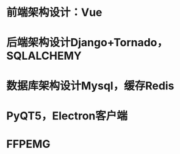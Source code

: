 <!--
 * @Author: your name
 * @Date: 2021-09-24 16:41:01
 * @LastEditTime: 2021-09-24 16:42:02
 * @LastEditors: Please set LastEditors
 * @Description: In User Settings Edit
 * @FilePath: \Lab\Api\技术选型文档.md
-->
# 前端架构设计：Vue
# 后端架构设计Django+Tornado，SQLALCHEMY
# 数据库架构设计Mysql，缓存Redis
# PyQT5，Electron客户端
# FFPEMG

